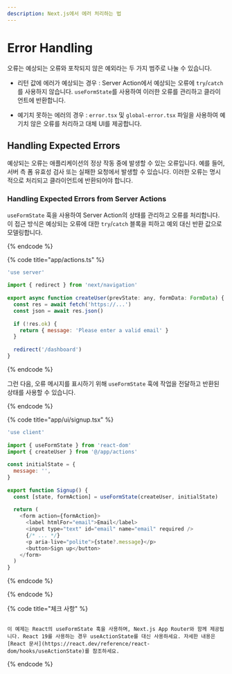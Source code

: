 ```yaml
---
description: Next.js에서 에러 처리하는 법
---
```


# Error Handling

오류는 예상되는 오류와 포착되지 않은 예외라는 두 가지 범주로 나눌 수 있습니다.

- 리턴 값에 에러가 예상되는 경우 : Server Action에서 예상되는 오류에 `try`/`catch`를 사용하지 않습니다. `useFormState`를 사용하여 이러한 오류를 관리하고 클라이언트에 반환합니다.

- 예기치 못하는 에러의 경우 : `error.tsx` 및 `global-error.tsx` 파일을 사용하여 예기치 않은 오류를 처리하고 대체 UI를 제공합니다.

## Handling Expected Errors

예상되는 오류는 애플리케이션의 정상 작동 중에 발생할 수 있는 오류입니다. 예를 들어, 서버 측 폼 유효성 검사 또는 실패한 요청에서 발생할 수 있습니다. 이러한 오류는 명시적으로 처리되고 클라이언트에 반환되어야 합니다.

### Handling Expected Errors from Server Actions

`useFormState` 훅을 사용하여 Server Action의 상태를 관리하고 오류를 처리합니다. 이 접근 방식은 예상되는 오류에 대한 `try`/`catch` 블록을 피하고 예외 대신 반환 값으로 모델링합니다.

{% endcode %}

{% code title="app/actions.ts" %}

```js
'use server'
 
import { redirect } from 'next/navigation'
 
export async function createUser(prevState: any, formData: FormData) {
  const res = await fetch('https://...')
  const json = await res.json()
 
  if (!res.ok) {
    return { message: 'Please enter a valid email' }
  }
 
  redirect('/dashboard')
}
```

{% endcode %}

그런 다음, 오류 메시지를 표시하기 위해 `useFormState` 훅에 작업을 전달하고 반환된 상태를 사용할 수 있습니다.

{% endcode %}

{% code title="app/ui/signup.tsx" %}

```js
'use client'
 
import { useFormState } from 'react-dom'
import { createUser } from '@/app/actions'
 
const initialState = {
  message: '',
}
 
export function Signup() {
  const [state, formAction] = useFormState(createUser, initialState)
 
  return (
    <form action={formAction}>
      <label htmlFor="email">Email</label>
      <input type="text" id="email" name="email" required />
      {/* ... */}
      <p aria-live="polite">{state?.message}</p>
      <button>Sign up</button>
    </form>
  )
}
```

{% endcode %}

{% endcode %}

{% code title="체크 사항" %}

```

이 예제는 React의 useFormState 훅을 사용하며, Next.js App Router와 함께 제공됩니다. React 19를 사용하는 경우 useActionState를 대신 사용하세요. 자세한 내용은 [React 문서](https://react.dev/reference/react-dom/hooks/useActionState)를 참조하세요.

```


{% endcode %}